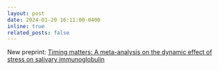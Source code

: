 ```yaml
---
layout: post
date: 2024-01-20 16:11:00-0400
inline: true
related_posts: false
---
```


New preprint: [Timing matters: A meta-analysis on the dynamic effect of stress on salivary immunoglobulin](https://www.biorxiv.org/content/10.1101/2024.01.10.575001v1)

